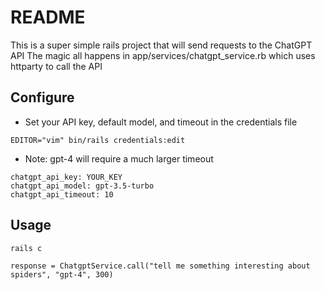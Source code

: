 # README

This is a super simple rails project that will send requests to the ChatGPT API
The magic all happens in app/services/chatgpt_service.rb which uses httparty to call the API

## Configure

* Set your API key, default model, and timeout in the credentials file

```
EDITOR="vim" bin/rails credentials:edit
```

* Note: gpt-4 will require a much larger timeout

```
chatgpt_api_key: YOUR_KEY
chatgpt_api_model: gpt-3.5-turbo
chatgpt_api_timeout: 10
```

## Usage

```
rails c

response = ChatgptService.call("tell me something interesting about spiders", "gpt-4", 300)
```
